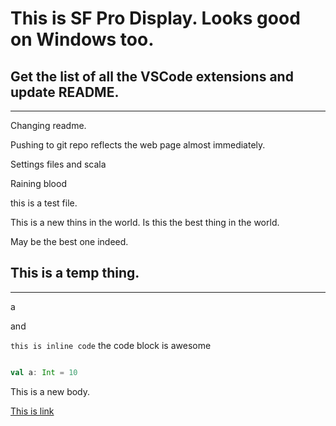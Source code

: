 # This is SF Pro Display. Looks good on Windows too.

## Get the list of all the VSCode extensions and update README.

----------

Changing readme.

Pushing to git repo reflects the web page almost immediately.

Settings files and scala


Raining blood

this is a test file.

This is a new thins in the world.
Is this the best thing in the world.

May be the best one indeed.

## This is a temp thing.
----------

a

and

`this is inline code` the code block is awesome

```scala

val a: Int = 10

```

This is a new body.

[This is link](http://google.com)
